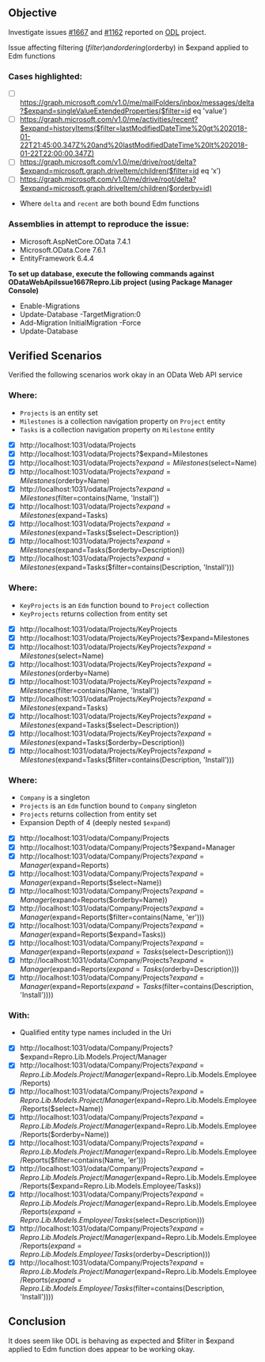 <!-- markdownlint-disable MD002 MD041 -->

## Objective
Investigate issues [#1667](https://github.com/OData/odata.net/issues/1667) and [#1162](https://github.com/OData/odata.net/issues/1162) reported on [ODL](https://github.com/OData/odata.net) project.

Issue affecting filtering ($filter) and ordering ($orderby) in $expand applied to Edm functions

### Cases highlighted:
 - [ ] https://graph.microsoft.com/v1.0/me/mailFolders/inbox/messages/delta?$expand=singleValueExtendedProperties($filter=id eq 'value')
 - [ ] https://graph.microsoft.com/v1.0/me/activities/recent?$expand=historyItems($filter=lastModifiedDateTime%20gt%202018-01-22T21:45:00.347Z%20and%20lastModifiedDateTime%20lt%202018-01-22T22:00:00.347Z)
 - [ ] https://graph.microsoft.com/v1.0/me/drive/root/delta?$expand=microsoft.graph.driveItem/children($filter=id eq ‘x’)
 - [ ] https://graph.microsoft.com/v1.0/me/drive/root/delta?$expand=microsoft.graph.driveItem/children($orderby=id)
- Where `delta` and `recent` are both bound Edm functions

### Assemblies in attempt to reproduce the issue:
- Microsoft.AspNetCore.OData 7.4.1
- Microsoft.OData.Core 7.6.1
- EntityFramework 6.4.4

**To set up database, execute the following commands against ODataWebApiIssue1667Repro.Lib project (using Package Manager Console)**
- Enable-Migrations
- Update-Database -TargetMigration:0
- Add-Migration InitialMigration -Force
- Update-Database

## Verified Scenarios
Verified the following scenarios work okay in an OData Web API service

### Where:
- `Projects` is an entity set
- `Milestones` is a collection navigation property on `Project` entity
- `Tasks` is a collection navigation property on `Milestone` entity

 - [x] http://localhost:1031/odata/Projects
 - [x] http://localhost:1031/odata/Projects?$expand=Milestones
 - [x] http://localhost:1031/odata/Projects?$expand=Milestones($select=Name)
 - [x] http://localhost:1031/odata/Projects?$expand=Milestones($orderby=Name)
 - [x] http://localhost:1031/odata/Projects?$expand=Milestones($filter=contains(Name, 'Install'))
 - [x] http://localhost:1031/odata/Projects?$expand=Milestones($expand=Tasks)
 - [x] http://localhost:1031/odata/Projects?$expand=Milestones($expand=Tasks($select=Description))
 - [x] http://localhost:1031/odata/Projects?$expand=Milestones($expand=Tasks($orderby=Description))
 - [x] http://localhost:1031/odata/Projects?$expand=Milestones($expand=Tasks($filter=contains(Description, 'Install')))

### Where:
- `KeyProjects` is an `Edm` function bound to `Project` collection
- `KeyProjects` returns collection from entity set

 - [x] http://localhost:1031/odata/Projects/KeyProjects
 - [x] http://localhost:1031/odata/Projects/KeyProjects?$expand=Milestones
 - [x] http://localhost:1031/odata/Projects/KeyProjects?$expand=Milestones($select=Name)
 - [x] http://localhost:1031/odata/Projects/KeyProjects?$expand=Milestones($orderby=Name)
 - [x] http://localhost:1031/odata/Projects/KeyProjects?$expand=Milestones($filter=contains(Name, 'Install'))
 - [x] http://localhost:1031/odata/Projects/KeyProjects?$expand=Milestones($expand=Tasks)
 - [x] http://localhost:1031/odata/Projects/KeyProjects?$expand=Milestones($expand=Tasks($select=Description))
 - [x] http://localhost:1031/odata/Projects/KeyProjects?$expand=Milestones($expand=Tasks($orderby=Description))
 - [x] http://localhost:1031/odata/Projects/KeyProjects?$expand=Milestones($expand=Tasks($filter=contains(Description, 'Install')))

### Where:
- `Company` is a singleton
- `Projects` is an `Edm` function bound to `Company` singleton
- `Projects` returns collection from entity set
- Expansion Depth of 4 (deeply nested `$expand`)

 - [x] http://localhost:1031/odata/Company/Projects
 - [x] http://localhost:1031/odata/Company/Projects?$expand=Manager
 - [x] http://localhost:1031/odata/Company/Projects?$expand=Manager($expand=Reports)
 - [x] http://localhost:1031/odata/Company/Projects?$expand=Manager($expand=Reports($select=Name))
 - [x] http://localhost:1031/odata/Company/Projects?$expand=Manager($expand=Reports($orderby=Name))
 - [x] http://localhost:1031/odata/Company/Projects?$expand=Manager($expand=Reports($filter=contains(Name, 'er')))
 - [x] http://localhost:1031/odata/Company/Projects?$expand=Manager($expand=Reports($expand=Tasks))
 - [x] http://localhost:1031/odata/Company/Projects?$expand=Manager($expand=Reports($expand=Tasks($select=Description)))
 - [x] http://localhost:1031/odata/Company/Projects?$expand=Manager($expand=Reports($expand=Tasks($orderby=Description)))
 - [x] http://localhost:1031/odata/Company/Projects?$expand=Manager($expand=Reports($expand=Tasks($filter=contains(Description, 'Install'))))

### With:
- Qualified entity type names included in the Uri

 - [x] http://localhost:1031/odata/Company/Projects?$expand=Repro.Lib.Models.Project/Manager
 - [x] http://localhost:1031/odata/Company/Projects?$expand=Repro.Lib.Models.Project/Manager($expand=Repro.Lib.Models.Employee/Reports)
 - [x] http://localhost:1031/odata/Company/Projects?$expand=Repro.Lib.Models.Project/Manager($expand=Repro.Lib.Models.Employee/Reports($select=Name))
 - [x] http://localhost:1031/odata/Company/Projects?$expand=Repro.Lib.Models.Project/Manager($expand=Repro.Lib.Models.Employee/Reports($orderby=Name))
 - [x] http://localhost:1031/odata/Company/Projects?$expand=Repro.Lib.Models.Project/Manager($expand=Repro.Lib.Models.Employee/Reports($filter=contains(Name, 'er')))
 - [x] http://localhost:1031/odata/Company/Projects?$expand=Repro.Lib.Models.Project/Manager($expand=Repro.Lib.Models.Employee/Reports($expand=Repro.Lib.Models.Employee/Tasks))
 - [x] http://localhost:1031/odata/Company/Projects?$expand=Repro.Lib.Models.Project/Manager($expand=Repro.Lib.Models.Employee/Reports($expand=Repro.Lib.Models.Employee/Tasks($select=Description)))
 - [x] http://localhost:1031/odata/Company/Projects?$expand=Repro.Lib.Models.Project/Manager($expand=Repro.Lib.Models.Employee/Reports($expand=Repro.Lib.Models.Employee/Tasks($orderby=Description)))
 - [x] http://localhost:1031/odata/Company/Projects?$expand=Repro.Lib.Models.Project/Manager($expand=Repro.Lib.Models.Employee/Reports($expand=Repro.Lib.Models.Employee/Tasks($filter=contains(Description, 'Install'))))
 
 ## Conclusion
 It does seem like ODL is behaving as expected and $filter in $expand applied to Edm function does appear to be working okay.
 